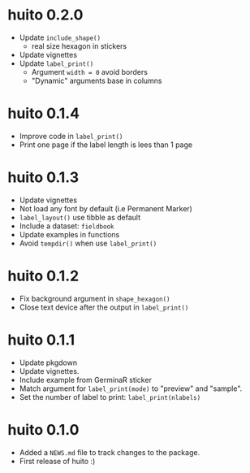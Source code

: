 # huito 0.2.0

- Update `include_shape()`
  - real size hexagon in stickers
- Update vignettes
- Update `label_print()`
  - Argument `width = 0` avoid borders
  - "Dynamic" arguments base in columns

# huito 0.1.4

- Improve code in `label_print()`
- Print one page if the label length is lees than 1 page
 
# huito 0.1.3

- Update vignettes
- Not load any font by default (i.e Permanent Marker)
- `label_layout()` use tibble as default
- Include a dataset: `fieldbook`
- Update examples in functions
- Avoid `tempdir()` when use `label_print()`

# huito 0.1.2

- Fix background argument in `shape_hexagon()` 
- Close text device after the output in `label_print()`

# huito 0.1.1

- Update pkgdown
- Update vignettes.
- Include example from GerminaR sticker 
- Match argument for `label_print(mode)` to "preview" and "sample".
- Set the number of label to print: `label_print(nlabels)`

# huito 0.1.0

- Added a `NEWS.md` file to track changes to the package.
- First release of huito :)
